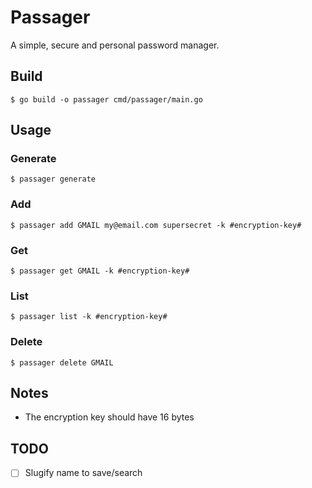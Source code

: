 # Passager

A simple, secure and personal password manager.

## Build

```
$ go build -o passager cmd/passager/main.go
```

## Usage

### Generate

```
$ passager generate
```

### Add

```
$ passager add GMAIL my@email.com supersecret -k #encryption-key#
```

### Get

```
$ passager get GMAIL -k #encryption-key#
```

### List

```
$ passager list -k #encryption-key#
```

### Delete

```
$ passager delete GMAIL
```

## Notes

- The encryption key should have 16 bytes

## TODO

- [ ] Slugify name to save/search
